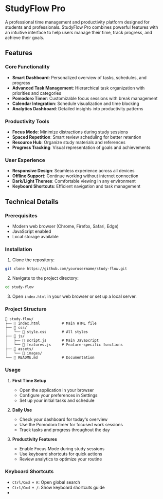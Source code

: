 # StudyFlow Pro

A professional time management and productivity platform designed for students and professionals. StudyFlow Pro combines powerful features with an intuitive interface to help users manage their time, track progress, and achieve their goals.

## Features

### Core Functionality
- **Smart Dashboard**: Personalized overview of tasks, schedules, and progress
- **Advanced Task Management**: Hierarchical task organization with priorities and categories
- **Pomodoro Timer**: Customizable focus sessions with break management
- **Calendar Integration**: Schedule visualization and time blocking
- **Analytics Dashboard**: Detailed insights into productivity patterns

### Productivity Tools
- **Focus Mode**: Minimize distractions during study sessions
- **Spaced Repetition**: Smart review scheduling for better retention
- **Resource Hub**: Organize study materials and references
- **Progress Tracking**: Visual representation of goals and achievements

### User Experience
- **Responsive Design**: Seamless experience across all devices
- **Offline Support**: Continue working without internet connection
- **Dark/Light Themes**: Comfortable viewing in any environment
- **Keyboard Shortcuts**: Efficient navigation and task management

## Technical Details

### Prerequisites
- Modern web browser (Chrome, Firefox, Safari, Edge)
- JavaScript enabled
- Local storage available

### Installation

1. Clone the repository:
```bash
git clone https://github.com/yourusername/study-flow.git
```

2. Navigate to the project directory:
```bash
cd study-flow
```

3. Open `index.html` in your web browser or set up a local server.

### Project Structure
```
📁 study-flow/
├── 📄 index.html          # Main HTML file
├── 📁 css/
│   └── 📄 style.css       # All styles
├── 📁 js/
│   ├── 📄 script.js       # Main JavaScript
│   └── 📄 features.js     # Feature-specific functions
├── 📁 assets/
│   └── 📁 images/
└── 📄 README.md           # Documentation
```

### Usage

1. **First Time Setup**
   - Open the application in your browser
   - Configure your preferences in Settings
   - Set up your initial tasks and schedule

2. **Daily Use**
   - Check your dashboard for today's overview
   - Use the Pomodoro timer for focused work sessions
   - Track tasks and progress throughout the day

3. **Productivity Features**
   - Enable Focus Mode during study sessions
   - Use keyboard shortcuts for quick actions
   - Review analytics to optimize your routine

### Keyboard Shortcuts

- `Ctrl/Cmd + K`: Open global search
- `Ctrl/Cmd + /`: Show keyboard shortcuts guide
-